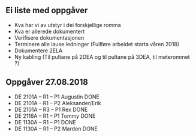 ## Ei liste med oppgåver 

* Kva har vi av utstyr i dei forskjellige romma
* Kva er allerede dokumentert
* Verifisere dokumentasjonen
* Terminere alle lause ledninger (Fullføre arbeidet starta våren 2018)
* Dokumentere 2ELA
* Ny kabling (Til pultane på 2DEA og til pultane på 3DEA, til møterommet ?)

## Oppgåver 27.08.2018

* DE 2101A – R1 – P1   Augustin             DONE
* DE 2101A – R1 – P2   Aleksander/Erik
* DE 2101A – R3 – P1   Rex                  DONE
* DE 2116A – R1 – P1   Tommy                DONE
* DE 1130A – R1 – P1                        DONE
* DE 1130A – R1 – P2   Mardon               DONE


